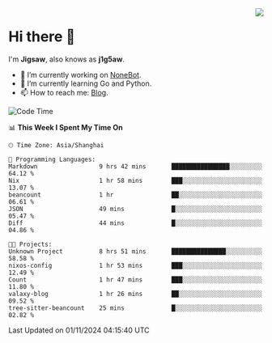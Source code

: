 <a href="#">
  <img align="right" src="https://github-readme-stats.vercel.app/api?username=j1g5awi&count_private=true&show_icons=true&title_color=80070B&text_color=B3B3B3&bg_color=212121&icon_color=80070B" />
</a>

# Hi there 👋

I'm **Jigsaw**, also knows as **j1g5aw**.

- 🔭 I’m currently working on [NoneBot](https://github.com/nonebot).
- 🌱 I’m currently learning Go and Python.
- 📫 How to reach me: [Blog](https://blog.maddestroyer.xyz/).

<!--START_SECTION:waka-->
![Code Time](http://img.shields.io/badge/Code%20Time-1%2C790%20hrs%2054%20mins-blue)

📊 **This Week I Spent My Time On** 

```text
🕑︎ Time Zone: Asia/Shanghai

💬 Programming Languages: 
Markdown                 9 hrs 42 mins       ████████████████░░░░░░░░░   64.12 % 
Nix                      1 hr 58 mins        ███░░░░░░░░░░░░░░░░░░░░░░   13.07 % 
beancount                1 hr                ██░░░░░░░░░░░░░░░░░░░░░░░   06.61 % 
JSON                     49 mins             █░░░░░░░░░░░░░░░░░░░░░░░░   05.47 % 
Diff                     44 mins             █░░░░░░░░░░░░░░░░░░░░░░░░   04.86 % 

🐱‍💻 Projects: 
Unknown Project          8 hrs 51 mins       ███████████████░░░░░░░░░░   58.58 % 
nixos-config             1 hr 53 mins        ███░░░░░░░░░░░░░░░░░░░░░░   12.49 % 
Count                    1 hr 47 mins        ███░░░░░░░░░░░░░░░░░░░░░░   11.80 % 
valaxy-blog              1 hr 26 mins        ██░░░░░░░░░░░░░░░░░░░░░░░   09.52 % 
tree-sitter-beancount    25 mins             █░░░░░░░░░░░░░░░░░░░░░░░░   02.82 % 
```


 Last Updated on 01/11/2024 04:15:40 UTC
<!--END_SECTION:waka-->
